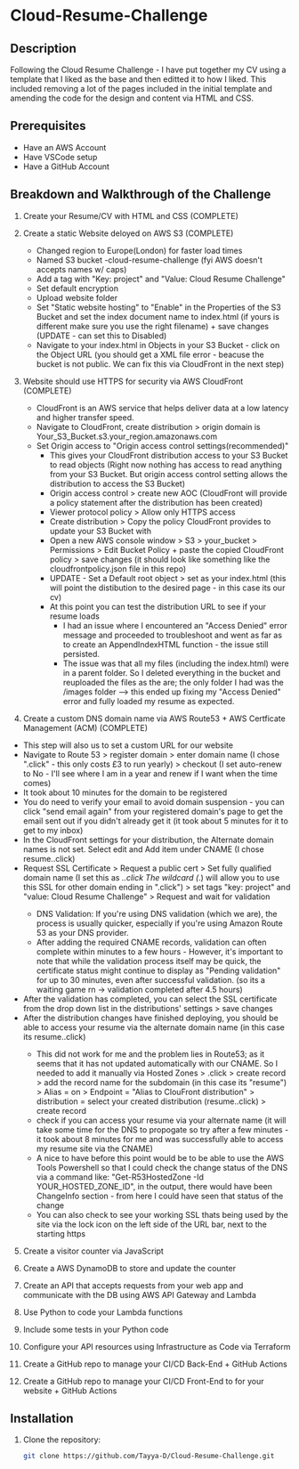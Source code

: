 # Cloud-Resume-Challenge

## Description
Following the Cloud Resume Challenge - I have put together my CV using a template that I liked as the base and then editted it to how I liked.
This included removing a lot of the pages included in the initial template and amending the code for the design and content via HTML and CSS.

## Prerequisites
- Have an AWS Account  
- Have VSCode setup
- Have a GitHub Account

## Breakdown and Walkthrough of the Challenge
1) Create your Resume/CV with HTML and CSS (COMPLETE)

2) Create a static Website deloyed on AWS S3 (COMPLETE)
   - Changed region to Europe(London) for faster load times
   - Named S3 bucket <name>-cloud-resume-challenge (fyi AWS doesn't accepts names w/ caps)
   - Add a tag with "Key: project" and "Value: Cloud Resume Challenge"
   - Set default encryption 
   - Upload website folder
   - Set "Static website hosting" to "Enable" in the Properties of the S3 Bucket and set the index document name to index.html (if yours is different make sure you use the right filename) + save changes (UPDATE - can set this to Disabled)
   - Navigate to your index.html in Objects in your S3 Bucket - click on the Object URL (you should get a XML file error - beacuse the bucket is not public. We can fix this via CloudFront in the next step) 

3) Website should use HTTPS for security via AWS CloudFront (COMPLETE) 
   - CloudFront is an AWS service that helps deliver data at a low latency and higher transfer speed.
   - Navigate to CloudFront, create distribution > origin domain is Your_S3_Bucket.s3.your_region.amazonaws.com
   - Set Origin access to "Origin access control settings(recommended)" 
      - This gives your CloudFront distribution access to your S3 Bucket to read objects (Right now nothing has access to read anything from your S3 Bucket. But origin access control setting allows the distribution to access the S3 Bucket)
      - Origin access control > create new AOC (CloudFront will provide a policy statement after the distribution has been created)
      - Viewer protocol policy > Allow only HTTPS access 
      - Create distribution > Copy the policy CloudFront provides to update your S3 Bucket with
      - Open a new AWS console window > S3 > your_bucket > Permissions > Edit Bucket Policy + paste the copied CloudFront policy > save changes (it should look like something like the cloudfrontpolicy.json file in this repo)
      - UPDATE - Set a Default root object > set as your index.html (this will point the distibution to the desired page - in this case its our cv)
      - At this point you can test the distribution URL to see if your resume loads
         - I had an issue where I encountered an "Access Denied" error message and proceeded to troubleshoot and went as far as to create an AppendIndexHTML function - the issue still persisted. 
         - The issue was that all my files (including the index.html) were in a parent folder. So I deleted everything in the bucket and reuploaded the files as the are; the only folder I had was the /images folder --> this ended up fixing my "Access Denied" error and fully loaded my resume as expected.  

4) Create a custom DNS domain name via AWS Route53 + AWS Certficate Management (ACM) (COMPLETE)
- This step will also us to set a custom URL for our website
- Navigate to Route 53 > register domain > enter domain name (I chose "<name>.click" - this only costs £3 to run yearly) > checkout (I set auto-renew to No - I'll see where I am in a year and renew if I want when the time comes)
- It took about 10 minutes for the domain to be registered
- You do need to verify your email to avoid domain suspension - you can click "send email again" from your registered domain's page to get the email sent out if you didn't already get it (it took about 5 minutes for it to get to my inbox)
- In the CloudFront settings for your distribution, the Alternate domain names is not set. Select edit and Add item under CNAME (I chose resume.<name>.click)
- Request SSL Certificate > Request a public cert > Set fully qualified domain name (I set this as *.<name>.click  The wildcard (*.) will allow you to use this SSL for other domain ending in "<name>.click") > set tags "key: project" and "value: Cloud Resume Challenge" > Request and wait for validation 
   - DNS Validation: If you're using DNS validation (which we are), the process is usually quicker, especially if you're using Amazon Route 53 as your DNS provider.
   - After adding the required CNAME records, validation can often complete within minutes to a few hours - However, it's important to note that while the validation process itself may be quick, the certificate status might continue to display as "Pending validation" for up to 30 minutes, even after successful validation. (so its a waiting game rn -> validation completed after 4.5 hours)
- After the validation has completed, you can select the SSL certificate from the drop down list in the distributions' settings > save changes
- After the distribution changes have finished deploying, you should be able to access your resume via the alternate domain name (in this case its resume.<name>.click)
   - This did not work for me and the problem lies in Route53; as it seems that it has not updated automatically with our CNAME. So I needed to add it manually via Hosted Zones > <name>.click > create record > add the record name for the subdomain (in this case its "resume") > Alias = on > Endpoint = "Alias to ClouFront distribution" > distribution = select your created distribution (resume.<name>.click) > create record 
   - check if you can access your resume via your alternate name (it will take some time for the DNS to propogate so try after a few minutes - it took about 8 minutes for me and was successfully able to access my resume site via the CNAME) 
   - A nice to have before this point would be to be able to use the AWS Tools Powershell so that I could check the change status of the DNS via a command like: "Get-R53HostedZone -Id YOUR_HOSTED_ZONE_ID", in the output, there would have been ChangeInfo section - from here I could have seen that status of the change
   - You can also check to see your working SSL thats being used by the site via the lock icon on the left side of the URL bar, next to the starting https

5) Create a visitor counter via JavaScript

6) Create a AWS DynamoDB to store and update the counter

7) Create an API that accepts requests from your web app and communicate with the DB using AWS API Gateway and Lambda

8) Use Python to code your Lambda functions

9) Include some tests in your Python code 

10) Configure your API resources using Infrastructure as Code via Terraform
11) Create a GitHub repo to manage your CI/CD Back-End + GitHub Actions
12) Create a GitHub repo to manage your CI/CD Front-End to for your website + GitHub Actions

## Installation
1. Clone the repository:
   ```sh
   git clone https://github.com/Tayya-D/Cloud-Resume-Challenge.git